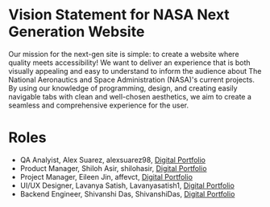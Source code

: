 # Vision Statement for NASA Next Generation Website

Our mission for the next-gen site is simple: to create a website where quality meets accessibility! We want to deliver an experience that is both visually appealing and easy to understand to inform the audience about The National Aeronautics and Space Administration (NASA)'s current projects. By using our knowledge of programming, design, and creating easily navigable tabs with clean and well-chosen aesthetics, we aim to create a seamless and comprehensive experience for the user.            


# Roles
- QA Analyist, Alex Suarez, alexsuarez98, [Digital Portfolio](https://codermerlin.academy/users/alexis-suarez/Digital%20Portfolio/index.html)
- Product Manager, Shiloh Asir, shilohasir, [Digital Portfolio](https://codermerlin.academy/users/shiloh-asir/Digital%20Portfolio/index.html)
- Project Manager, Eileen Jin, affevct, [Digital Portfolio](https://codermerlin.academy/users/eileen-jin/Digital%20Portfolio/index.html)
- UI/UX Designer, Lavanya Satish, Lavanyasatish1, [Digital Portfolio](https://www.codermerlin.academy/users/lavanya-satish/Digital%20Portfolio/index.html)
- Backend Engineer, Shivanshi Das, ShivanshiDas, [Digital Portfolio](https://www.codermerlin.academy/users/shivanshi-das/Digital%20Portfolio/index.html)  


